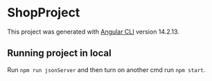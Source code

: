 # ShopProject

This project was generated with [Angular CLI](https://github.com/angular/angular-cli) version 14.2.13.

## Running project in local

Run `npm run jsonServer` and then turn on another cmd run `npm start`.
